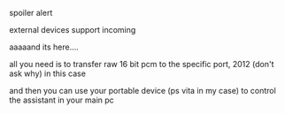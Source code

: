 spoiler alert

external devices support incoming

aaaaand its here....

all you need is to transfer raw 16 bit pcm to the specific port, 2012 (don't ask why) in this case

and then you can use your portable device (ps vita in my case) to control the assistant in your main pc

